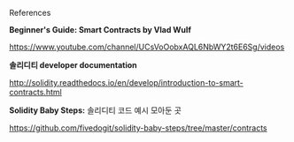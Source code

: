 References



**Beginner's Guide: Smart Contracts by Vlad Wulf**

https://www.youtube.com/channel/UCsVoOobxAQL6NbWY2t6E6Sg/videos



**솔리디티 developer documentation**

http://solidity.readthedocs.io/en/develop/introduction-to-smart-contracts.html



**Solidity Baby Steps:** 솔리디티 코드 예시 모아둔 곳

https://github.com/fivedogit/solidity-baby-steps/tree/master/contracts

